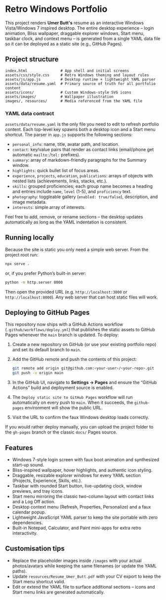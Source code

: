 # Retro Windows Portfolio

This project renders **Umer Butt's** resume as an interactive Windows Vista/Windows 7 inspired desktop. The entire desktop experience – login animation, Bliss wallpaper, draggable explorer windows, Start menu, taskbar clock, and context menu – is generated from a single YAML data file so it can be deployed as a static site (e.g., GitHub Pages).

## Project structure

```
index.html               # App shell and initial screens
assets/css/style.css     # Retro Windows theming and layout rules
assets/js/app.js         # Desktop runtime + lightweight YAML parser
assets/data/resume.yaml  # Primary source of truth for all portfolio content
assets/icons/            # Custom Windows-style SVG icons
assets/images/           # Wallpaper illustration
images/, resources/      # Media referenced from the YAML file
```

### YAML data contract

`assets/data/resume.yaml` is the only file you need to edit to refresh portfolio content. Each top-level key spawns both a desktop icon and a Start menu shortcut. The parser in `app.js` supports the following sections:

- `personal_info`: name, title, avatar path, and location.
- `contact`: key/value pairs that render as contact links (email/phone get automatic `mailto:`/`tel:` prefixes).
- `summary`: array of markdown-friendly paragraphs for the Summary window.
- `highlights`: quick bullet list of focus areas.
- `experience`, `projects`, `education`, `publications`: arrays of objects with nested lists (achievements, links, stacks, etc.).
- `skills`: grouped proficiencies; each group name becomes a heading and entries include `name`, `level` (1-5), and `proficiency` text.
- `photography`: toggleable gallery (`enabled: true/false`), description, and image metadata.
- `interests`: simple array of interests.

Feel free to add, remove, or rename sections – the desktop updates automatically as long as the YAML indentation is consistent.

## Running locally

Because the site is static you only need a simple web server. From the project root run:

```bash
npx serve .
```

or, if you prefer Python’s built-in server:

```bash
python -m http.server 8000
```

Then open the provided URL (e.g. `http://localhost:3000` or `http://localhost:8000`). Any web server that can host static files will work.

## Deploying to GitHub Pages

This repository now ships with a GitHub Actions workflow (`.github/workflows/deploy.yml`) that publishes the static assets to GitHub Pages whenever the `main` branch is updated. To deploy:

1. Create a new repository on GitHub (or use your existing portfolio repo) and set its default branch to `main`.
2. Add the GitHub remote and push the contents of this project:

   ```bash
   git remote add origin git@github.com:<your-user>/<your-repo>.git
   git push -u origin main
   ```

3. In the GitHub UI, navigate to **Settings → Pages** and ensure the “GitHub Actions” build and deployment source is enabled.
4. The `Deploy static site to GitHub Pages` workflow will run automatically on every push to `main`. When it succeeds, the `github-pages` environment will show the public URL.
5. Visit the URL to confirm the faux Windows desktop loads correctly.

If you would rather deploy manually, you can upload the project folder to the `gh-pages` branch or the classic `docs/` Pages source.

## Features

- Windows 7-style login screen with faux boot animation and synthesized start-up sound.
- Bliss-inspired wallpaper, hover highlights, and authentic icon styling.
- Draggable, resizable explorer windows for every YAML section (Projects, Experience, Skills, etc.).
- Taskbar with rounded Start button, live-updating clock, window previews, and tray icons.
- Start menu mirroring the classic two-column layout with contact links and a Log Off action.
- Desktop context menu (Refresh, Properties, Personalize) and a faux calendar popup.
- Lightweight JavaScript YAML parser to keep the site portable with zero dependencies.
- Built-in Notepad, Calculator, and Paint mini-apps for extra retro interactivity.

## Customisation tips

- Replace the placeholder images inside `/images` with your actual photos/avatars while keeping the same filenames (or update the YAML paths).
- Update `resources/Resume_Umer_Butt.pdf` with your CV export to keep the Start menu shortcut valid.
- Edit or extend the YAML file to surface additional sections – icons and Start menu links are generated automatically.